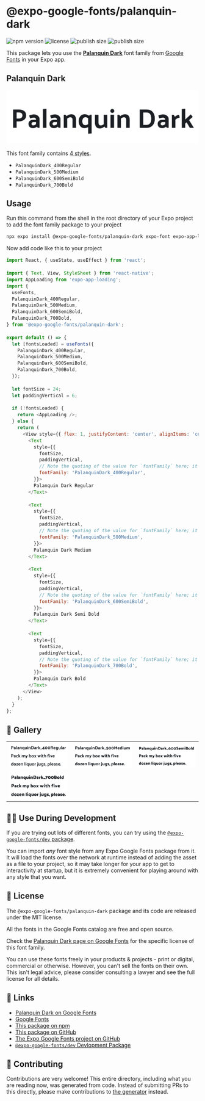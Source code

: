 # @expo-google-fonts/palanquin-dark

![npm version](https://flat.badgen.net/npm/v/@expo-google-fonts/palanquin-dark)
![license](https://flat.badgen.net/github/license/expo/google-fonts)
![publish size](https://flat.badgen.net/packagephobia/install/@expo-google-fonts/palanquin-dark)
![publish size](https://flat.badgen.net/packagephobia/publish/@expo-google-fonts/palanquin-dark)

This package lets you use the [**Palanquin Dark**](https://fonts.google.com/specimen/Palanquin+Dark) font family from [Google Fonts](https://fonts.google.com/) in your Expo app.

## Palanquin Dark

![Palanquin Dark](./font-family.png)

This font family contains [4 styles](#-gallery).

- `PalanquinDark_400Regular`
- `PalanquinDark_500Medium`
- `PalanquinDark_600SemiBold`
- `PalanquinDark_700Bold`

## Usage

Run this command from the shell in the root directory of your Expo project to add the font family package to your project
```sh
npx expo install @expo-google-fonts/palanquin-dark expo-font expo-app-loading
```

Now add code like this to your project
```js
import React, { useState, useEffect } from 'react';

import { Text, View, StyleSheet } from 'react-native';
import AppLoading from 'expo-app-loading';
import {
  useFonts,
  PalanquinDark_400Regular,
  PalanquinDark_500Medium,
  PalanquinDark_600SemiBold,
  PalanquinDark_700Bold,
} from '@expo-google-fonts/palanquin-dark';

export default () => {
  let [fontsLoaded] = useFonts({
    PalanquinDark_400Regular,
    PalanquinDark_500Medium,
    PalanquinDark_600SemiBold,
    PalanquinDark_700Bold,
  });

  let fontSize = 24;
  let paddingVertical = 6;

  if (!fontsLoaded) {
    return <AppLoading />;
  } else {
    return (
      <View style={{ flex: 1, justifyContent: 'center', alignItems: 'center' }}>
        <Text
          style={{
            fontSize,
            paddingVertical,
            // Note the quoting of the value for `fontFamily` here; it expects a string!
            fontFamily: 'PalanquinDark_400Regular',
          }}>
          Palanquin Dark Regular
        </Text>

        <Text
          style={{
            fontSize,
            paddingVertical,
            // Note the quoting of the value for `fontFamily` here; it expects a string!
            fontFamily: 'PalanquinDark_500Medium',
          }}>
          Palanquin Dark Medium
        </Text>

        <Text
          style={{
            fontSize,
            paddingVertical,
            // Note the quoting of the value for `fontFamily` here; it expects a string!
            fontFamily: 'PalanquinDark_600SemiBold',
          }}>
          Palanquin Dark Semi Bold
        </Text>

        <Text
          style={{
            fontSize,
            paddingVertical,
            // Note the quoting of the value for `fontFamily` here; it expects a string!
            fontFamily: 'PalanquinDark_700Bold',
          }}>
          Palanquin Dark Bold
        </Text>
      </View>
    );
  }
};

```

## 🔡 Gallery


||||
|-|-|-|
|![PalanquinDark_400Regular](./PalanquinDark_400Regular.ttf.png)|![PalanquinDark_500Medium](./PalanquinDark_500Medium.ttf.png)|![PalanquinDark_600SemiBold](./PalanquinDark_600SemiBold.ttf.png)||
|![PalanquinDark_700Bold](./PalanquinDark_700Bold.ttf.png)||||


## 👩‍💻 Use During Development

If you are trying out lots of different fonts, you can try using the [`@expo-google-fonts/dev` package](https://github.com/expo/google-fonts/tree/master/font-packages/dev#readme).

You can import *any* font style from any Expo Google Fonts package from it. It will load the fonts
over the network at runtime instead of adding the asset as a file to your project, so it may take longer
for your app to get to interactivity at startup, but it is extremely convenient
for playing around with any style that you want.

## 📖 License

The `@expo-google-fonts/palanquin-dark` package and its code are released under the MIT license.

All the fonts in the Google Fonts catalog are free and open source.

Check the [Palanquin Dark page on Google Fonts](https://fonts.google.com/specimen/Palanquin+Dark) for the specific license of this font family.

You can use these fonts freely in your products & projects - print or digital, commercial or otherwise. However, you can't sell the fonts on their own. This isn't legal advice, please consider consulting a lawyer and see the full license for all details.

## 🔗 Links

- [Palanquin Dark on Google Fonts](https://fonts.google.com/specimen/Palanquin+Dark)
- [Google Fonts](https://fonts.google.com/)
- [This package on npm](https://www.npmjs.com/package/@expo-google-fonts/palanquin-dark)
- [This package on GitHub](https://github.com/expo/google-fonts/tree/master/font-packages/palanquin-dark)
- [The Expo Google Fonts project on GitHub](https://github.com/expo/google-fonts)
- [`@expo-google-fonts/dev` Devlopment Package](https://github.com/expo/google-fonts/tree/master/font-packages/dev)

## 🤝 Contributing

Contributions are very welcome! This entire directory, including what you are reading now, was generated from code. Instead of submitting PRs to this directly, please make contributions to [the generator](https://github.com/expo/google-fonts/tree/master/packages/generator) instead.
